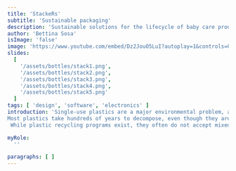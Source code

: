 ```yaml
---
title: 'StackeRs'
subtitle: 'Sustainable packaging'
description: 'Sustainable solutions for the lifecycle of baby care products'
author: 'Bettina Sosa'
isImage: 'false'
image: 'https://www.youtube.com/embed/Dz2JouO5LuI?autoplay=1&controls=0&rel=0&loop=1&modestbranding'
slides:
  [
    '/assets/bottles/stack1.png',
    '/assets/bottles/stack2.png',
    '/assets/bottles/stack3.png',
    '/assets/bottles/stack4.png',
    '/assets/bottles/stack5.png'
  ]
tags: [ 'design', 'software', 'electronics' ]
introduction: 'Single-use plastics are a major environmental problem, and baby care packaging is a major culprit. 
Most plastics take hundreds of years to decompose, even though they are only used for a few minutes, days, or weeks.
 While plastic recycling programs exist, they often do not accept mixed-material packaging, which is commonly used in baby care products.'

myRole:
  ''

paragraphs: [ ]
---
```

